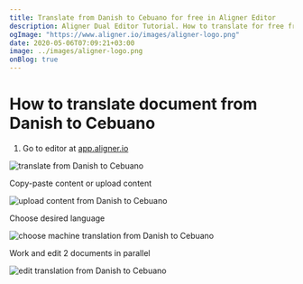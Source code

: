 ```yaml
---
title: Translate from Danish to Cebuano for free in Aligner Editor
description: Aligner Dual Editor Tutorial. How to translate for free from Danish to Cebuano. Aligner is multilingual document management platform. 
ogImage: "https://www.aligner.io/images/aligner-logo.png"
date: 2020-05-06T07:09:21+03:00
image: ../images/aligner-logo.png
onBlog: true
---
```


# How to translate document from Danish to Cebuano

1. Go to editor at [app.aligner.io](https://app.aligner.io "Aligner App web page")

![translate from Danish to Cebuano](../aligner-blank-editor.png "translate from Danish to Cebuano")

Copy-paste content or upload content

![upload content from Danish to Cebuano](../aligner-uploaded-document.png "upload content from Danish to Cebuano")

Choose desired language

![choose machine translation from Danish to Cebuano](../aligner-language-dropdown.png "choose machine translation from Danish to Cebuano")

Work and edit 2 documents in parallel

![edit translation from Danish to Cebuano](../aligner-double-sitded-editor.png "edit translation from Danish to Cebuano")

